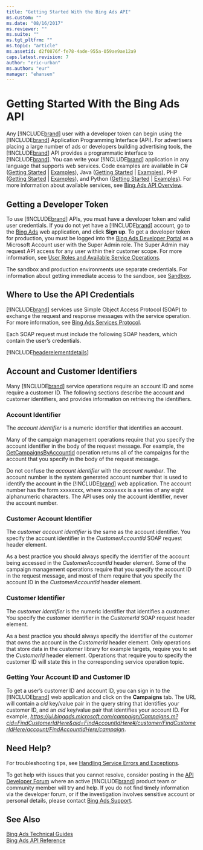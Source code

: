 ```yaml
---
title: "Getting Started With the Bing Ads API"
ms.custom: ""
ms.date: "08/16/2017"
ms.reviewer: ""
ms.suite: ""
ms.tgt_pltfrm: ""
ms.topic: "article"
ms.assetid: d2f0876f-fe78-4ade-955a-059ae9ae12a9
caps.latest.revision: 7
author: "eric-urban"
ms.author: "eur"
manager: "ehansen"
---
```

# Getting Started With the Bing Ads API
Any [!INCLUDE[brand](../concepts/includes/brand.md)] user with a developer token can begin using the [!INCLUDE[brand](../concepts/includes/brand.md)] Application Programming Interface (API). For advertisers placing a large number of ads or developers building advertising tools, the [!INCLUDE[brand](../concepts/includes/brand.md)] API provides a programmatic interface to [!INCLUDE[brand](../concepts/includes/brand.md)]. You can write your [!INCLUDE[brand](../concepts/includes/brand.md)] application in any language that supports web services. Code examples are available in C# ([Getting Started](../concepts/get-started/getting-started-using-csharp-with-bing-ads-services.md) | [Examples](../concepts/code-examples/csharp-examples/csharp-examples-for-bing-ads.md)), Java ([Getting Started](../concepts/get-started/getting-started-using-java-with-bing-ads-services.md) | [Examples](../concepts/code-examples/java-examples/java-examples-for-bing-ads.md)), PHP ([Getting Started](../concepts/get-started/getting-started-using-php-with-bing-ads-services.md) | [Examples](../concepts/code-examples/php-examples-for-bing-ads.md)), and Python ([Getting Started](../concepts/get-started/getting-started-using-python-with-bing-ads-services.md) | [Examples](../concepts/code-examples/python-examples-for-bing-ads.md)). For more information about available services, see [Bing Ads API Overview](../concepts/bing-ads-api-overview.md).

## <a name="direct_signup"></a>Getting a Developer Token
To use [!INCLUDE[brand](../concepts/includes/brand.md)] APIs, you must have a developer token and valid user credentials. If you do not yet have a [!INCLUDE[brand](../concepts/includes/brand.md)] account, go to the [Bing Ads](https://bingads.microsoft.com/Default.aspx) web application, and click **Sign up**. To get a developer token for production, you must be logged into the [Bing Ads Developer Portal](https://developers.bingads.microsoft.com/Account) as a Microsoft Account user with the Super Admin role. The Super Admin may request API access for any user within their customer scope. For more information, see [User Roles and Available Service Operations](../concepts/guides/customer-accounts.md#userroles).

The sandbox and production environments use separate credentials. For information about getting immediate access to the sandbox, see [Sandbox](../concepts/sandbox.md).

## <a name="where_to_use"></a>Where to Use the API Credentials
[!INCLUDE[brand](../concepts/includes/brand.md)] services use Simple Object Access Protocol (SOAP) to exchange the request and response messages with the service operation. For more information, see [Bing Ads Services Protocol](../concepts/guides/bing-ads-services-protocol.md).

Each SOAP request must include the following SOAP headers, which contain the user’s credentials.

[!INCLUDE[headerelementdetails](../concepts/includes/headerelementdetails.md)]
## <a name="accountcustomerid"></a>Account and Customer Identifiers
Many [!INCLUDE[brand](../concepts/includes/brand.md)] service operations require an account ID and some require a customer ID. The following sections describe the account and customer identifiers, and provides information on retrieving the identifiers.

### <a name="accountid"></a>Account Identifier
The *account identifier* is a numeric identifier that identifies an account.

Many of the campaign management operations require that you specify the account identifier in the body of the request message. For example, the [GetCampaignsByAccountId](https://msdn.microsoft.com/library/bing-ads-campaign-management-getcampaignsbyaccountid.aspx) operation returns all of the campaigns for the account that you specify in the body of the request message.

Do not confuse the *account identifier* with the *account number*. The account number is the system generated account number that is used to identify the account in the [!INCLUDE[brand](../concepts/includes/brand.md)] web application. The account number has the form xxxxxxxx, where xxxxxxxx is a series of any eight alphanumeric characters.
The API uses only the account identifier, never the account number.

### <a name="customeraccountid"></a>Customer Account Identifier
The *customer account identifier* is the same as the account identifier. You specify the account identifier in the *CustomerAccountId* SOAP request header element.

As a best practice you should always specify the identifier of the account being accessed in the *CustomerAccountId* header element. Some of the campaign management operations require that you specify the account ID in the request message, and most of them require that you specify the account ID in the *CustomerAccountId* header element.

### <a name="customerid"></a>Customer Identifier
The *customer identifier* is the numeric identifier that identifies a customer. You specify the customer identifier in the *CustomerId* SOAP request header element.

As a best practice you should always specify the identifier of the customer that owns the account in the *CustomerId* header element. Only operations that store data in the customer library for example targets, require you to set the *CustomerId* header element. Operations that require you to specify the customer ID will state this in the corresponding service operation topic.

### Getting Your Account ID and Customer ID
To get a user’s customer ID and account ID, you can sign in to the [!INCLUDE[brand](../concepts/includes/brand.md)] web application and click on the **Campaigns** tab. The URL will contain a *cid* key/value pair in the query string that identifies your customer ID, and an *aid* key/value pair that identifies your account ID. For example, *https://ui.bingads.microsoft.com/campaign/Campaigns.m?cid=FindCustomerIdHere&aid=FindAccountIdHere#/customer/FindCustomerIdHere/account/FindAccountIdHere/campaign*.

## <a name="need_help"></a>Need Help?
For troubleshooting tips, see [Handling Service Errors and Exceptions](../concepts/guides/handling-service-errors-and-exceptions.md).

To get help with issues that you cannot resolve, consider posting in the [API Developer Forum](http://go.microsoft.com/fwlink/?LinkId=269629) where an active [!INCLUDE[brand](../concepts/includes/brand.md)] product team or community member will try and help. If you do not find timely information via the developer forum, or if the investigation involves sensitive account or personal details, please contact [Bing Ads Support](http://go.microsoft.com/fwlink/?LinkId=269631).

## See Also
[Bing Ads Technical Guides](../concepts/bing-ads-technical-guides.md)  
[Bing Ads API Reference](../concepts/bing-ads-api-reference.md)  

